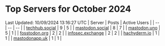 # Top Servers for October 2024
Last Updated: 10/09/2024 13:16:27 UTC
| Server | Posts | Active Users |
| -- | -- | -- |
| [techhub.social](https://techhub.social/tags/PowerShell) | 9 | 5 |
| [mastodon.social](https://mastodon.social/tags/PowerShell) | 8 | 7 |
| [mastodon.uno](https://mastodon.uno/tags/PowerShell) | 5 | 1 |
| [fosstodon.org](https://fosstodon.org/tags/PowerShell) | 2 | 2 |
| [infosec.exchange](https://infosec.exchange/tags/PowerShell) | 2 | 2 |
| [hachyderm.io](https://hachyderm.io/tags/PowerShell) | 1 | 1 |
| [mastodonapp.uk](https://mastodonapp.uk/tags/PowerShell) | 1 | 1 |
